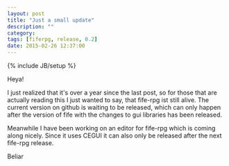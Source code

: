 ```yaml
---
layout: post
title: "Just a small update"
description: ""
category:
tags: [fiferpg, release, 0.2]
date: 2015-02-26 12:37:00
---
```

{% include JB/setup %}

Heya!

I just realized that it's over a year since the last post, so for those that are actually reading this I just wanted to say, that fife-rpg ist still alive.
The current version on github is waiting to be released, which can only happen after the version of fife with the changes to gui libraries has been released.

Meanwhile I have been working on an editor for fife-rpg which is coming along nicely. Since it uses CEGUI it can also only be released after the next fife-rpg release.

Beliar
